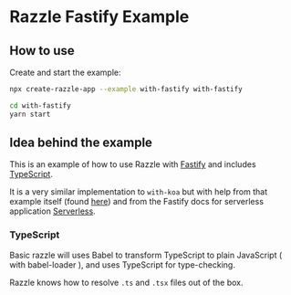 # Razzle Fastify Example

## How to use

<!-- START install generated instructions please keep comment here to allow auto update -->
<!-- DON'T EDIT THIS SECTION, INSTEAD RE-RUN yarn update-examples TO UPDATE -->Create and start the example:

```bash
npx create-razzle-app --example with-fastify with-fastify

cd with-fastify
yarn start
```
<!-- END install generated instructions please keep comment here to allow auto update -->

## Idea behind the example

This is an example of how to use Razzle with [Fastify](https://www.fastify.io/) and includes [TypeScript](https://github.com/Microsoft/TypeScript).

It is a very similar implementation to `with-koa` but with help from that example itself (found [here](https://github.com/jaredpalmer/razzle/blob/master/examples/with-koa/src/index.js)) and from the Fastify docs for serverless application [Serverless](https://www.fastify.io/docs/latest/Serverless/#should-you-use-fastify-in-a-serverless-platform#Vercel).

### TypeScript

Basic razzle will uses Babel to transform TypeScript to plain JavaScript ( with babel-loader ), and uses TypeScript for type-checking.

Razzle knows how to resolve `.ts` and `.tsx` files out of the box.
